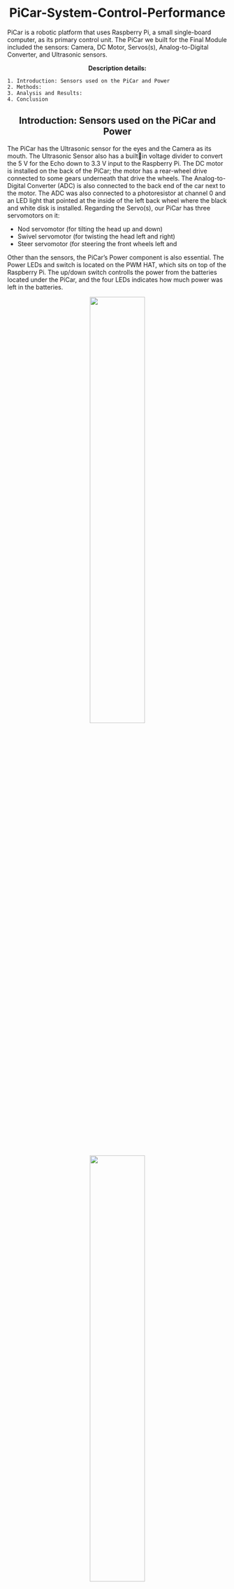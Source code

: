 <div align="center">
    <h1 id="Header">PiCar-System-Control-Performance</h1>
</div>

PiCar is a robotic platform that uses Raspberry Pi, a small single-board computer, as its primary control unit. The PiCar we built for the Final Module included the sensors: Camera, DC Motor, Servos(s), Analog-to-Digital Converter, and Ultrasonic sensors.

<div align="center">
    <b>Description details:</b>
    <p style="margin-top:10px;"></p>
</div>

    1. Introduction: Sensors used on the PiCar and Power
    2. Methods: 
    3. Analysis and Results: 
    4. Conclusion

<div align="center">
    <h2 id="Header">Introduction: Sensors used on the PiCar and Power</h2>
</div>

The PiCar has the Ultrasonic sensor for the eyes and the Camera as its mouth. The Ultrasonic Sensor also has a builtin voltage divider to convert the 5 V for the Echo down to 3.3 V input to the Raspberry Pi. The DC motor is installed on the back of the PiCar; the motor has a rear-wheel drive connected to some gears underneath that drive the wheels. The Analog-to-Digital Converter (ADC) is also connected to the back end of the car next to the motor. The ADC was also connected to a photoresistor at channel 0 and an LED light that pointed at the inside of the left back wheel where the black and white disk is installed. Regarding the Servo(s), our PiCar has three servomotors on it:
* Nod servomotor (for tilting the head up and down)
* Swivel servomotor (for twisting the head left and right)
* Steer servomotor (for steering the front wheels left and

Other than the sensors, the PiCar’s Power component is also essential. The Power LEDs and switch is located on the PWM HAT, which sits on top of the Raspberry Pi. The up/down switch controlls the power from the batteries located under the PiCar, and the four LEDs indicates how much power was left in the batteries.

<p align="center" width="100%">
    <img width="50%" src="https://github.com/kananahmadov2001/PiCar-System-Control-Performance/assets/135070652/28984a60-a50c-4976-ba48-2b17961fa3f6"> 
</p>

<p align="center" width="100%">
    <img width="50%" src="https://github.com/kananahmadov2001/PiCar-System-Control-Performance/assets/135070652/fec7c5b2-c88e-4d00-b544-056300e7df36"> 
</p>
